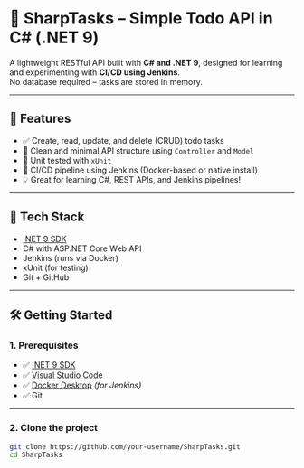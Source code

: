 # 🧠 SharpTasks – Simple Todo API in C# (.NET 9)

A lightweight RESTful API built with **C# and .NET 9**, designed for learning and experimenting with **CI/CD using Jenkins**.  
No database required – tasks are stored in memory.

---

## 🚀 Features

- ✅ Create, read, update, and delete (CRUD) todo tasks
- 🧠 Clean and minimal API structure using `Controller` and `Model`
- 🧪 Unit tested with `xUnit`
- 🔁 CI/CD pipeline using Jenkins (Docker-based or native install)
- 💡 Great for learning C#, REST APIs, and Jenkins pipelines!

---

## 🔧 Tech Stack

- [.NET 9 SDK](https://dotnet.microsoft.com/en-us/download/dotnet/9.0)
- C# with ASP.NET Core Web API
- Jenkins (runs via Docker)
- xUnit (for testing)
- Git + GitHub

---

## 🛠️ Getting Started

### 1. Prerequisites

- ✅ [.NET 9 SDK](https://dotnet.microsoft.com/en-us/download/dotnet/9.0)
- ✅ [Visual Studio Code](https://code.visualstudio.com/)
- ✅ [Docker Desktop](https://www.docker.com/products/docker-desktop) *(for Jenkins)*
- ✅ Git

---

### 2. Clone the project

```bash
git clone https://github.com/your-username/SharpTasks.git
cd SharpTasks
